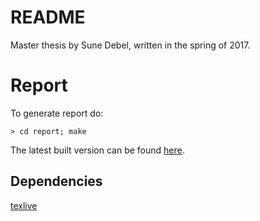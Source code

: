 # README

Master thesis by Sune Debel, written in the spring of 2017.

# Report
To generate report do:

    > cd report; make
    
The latest built version can be found [here](https://github.com/suned/thesis/raw/master/report/sune_debel_master_thesis.pdf).
## Dependencies

[texlive](https://www.tug.org/texlive/)
